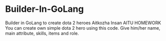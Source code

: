 # Builder-In-GoLang
Builder in GoLang to create dota 2 heroes
Aitkozha Insan
AITU HOMEWORK
You can create own simple dota 2 hero using this code. Give him/her name, main attribute, skills, items and role.
